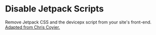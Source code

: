 # Disable Jetpack Scripts

Remove Jetpack CSS and the devicepx script from your site's front-end. [Adapted from Chris Coyier.](1)

[1]: https://css-tricks.com/snippets/wordpress/removing-jetpack-css/
